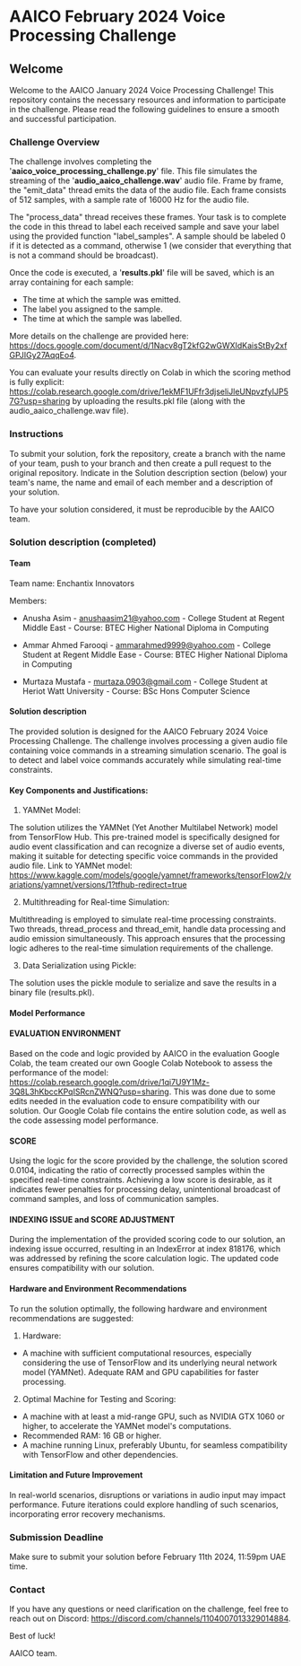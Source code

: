 # AAICO February 2024 Voice Processing Challenge

## Welcome

Welcome to the AAICO January 2024 Voice Processing Challenge! This repository contains the necessary resources and information to participate in the challenge. Please read the following guidelines to ensure a smooth and successful participation.

### Challenge Overview

The challenge involves completing the '**aaico_voice_processing_challenge.py**' file. This file simulates the streaming of the '**audio_aaico_challenge.wav**' audio file. Frame by frame, the "emit_data" thread emits the data of the audio file. Each frame consists of 512 samples, with a sample rate of 16000 Hz for the audio file.

The "process_data" thread receives these frames. Your task is to complete the code in this thread to label each received sample and save your label using the provided function "label_samples". A sample should be labeled 0 if it is detected as a command, otherwise 1 (we consider that everything that is not a command should be broadcast).

Once the code is executed, a '**results.pkl**' file will be saved, which is an array containing for each sample:

- The time at which the sample was emitted.
- The label you assigned to the sample.
- The time at which the sample was labelled.

More details on the challenge are provided here: https://docs.google.com/document/d/1Nacv8gT2kfG2wGWXIdKaisStBy2xfGPJIGy27AqqEo4.

You can evaluate your results directly on Colab in which the scoring method is fully explicit: https://colab.research.google.com/drive/1ekMF1UFfr3djseliJleUNpvzfyIJP57G?usp=sharing by uploading the results.pkl file (along with the audio_aaico_challenge.wav file).

### Instructions

To submit your solution, fork the repository, create a branch with the name of your team, push to your branch and then create a pull request to the original repository. Indicate in the Solution description section (below) your team's name, the name and email of each member and a description of your solution.

To have your solution considered, it must be reproducible by the AAICO team.

### Solution description (completed)

#### Team

Team name: Enchantix Innovators

Members:

- Anusha Asim - anushaasim21@yahoo.com - College Student at Regent Middle East - Course: BTEC Higher National Diploma in Computing

- Ammar Ahmed Farooqi - ammarahmed9999@yahoo.com - College Student at Regent Middle Ease - Course: BTEC Higher National Diploma in Computing

- Murtaza Mustafa - murtaza.0903@gmail.com - College Student at Heriot Watt University - Course: BSc Hons Computer Science

#### Solution description
The provided solution is designed for the AAICO February 2024 Voice Processing Challenge. The challenge involves processing a given audio file containing voice commands in a streaming simulation scenario. The goal is to detect and label voice commands accurately while simulating real-time constraints.

#### Key Components and Justifications:

1. YAMNet Model:

The solution utilizes the YAMNet (Yet Another Multilabel Network) model from TensorFlow Hub. This pre-trained model is specifically designed for audio event classification and can recognize a diverse set of audio events, making it suitable for detecting specific voice commands in the provided audio file.
Link to YAMNet model: https://www.kaggle.com/models/google/yamnet/frameworks/tensorFlow2/variations/yamnet/versions/1?tfhub-redirect=true

2. Multithreading for Real-time Simulation:

Multithreading is employed to simulate real-time processing constraints. Two threads, thread_process and thread_emit, handle data processing and audio emission simultaneously. This approach ensures that the processing logic adheres to the real-time simulation requirements of the challenge.

3. Data Serialization using Pickle:

The solution uses the pickle module to serialize and save the results in a binary file (results.pkl). 

#### Model Performance 

#### EVALUATION ENVIRONMENT
Based on the code and logic provided by AAICO in the evaluation Google Colab, the team created our own Google Colab Notebook to assess the performance of the model: https://colab.research.google.com/drive/1qi7U9Y1Mz-3Q8L3hKbccKPqISRcnZWNQ?usp=sharing. This was done due to some edits needed in the evaluation code to ensure compatibility with our solution. Our Google Colab file contains the entire solution code, as well as the code assessing model performance.

#### SCORE
Using the logic for the score provided by the challenge, the solution scored 0.0104, indicating the ratio of correctly processed samples within the specified real-time constraints. Achieving a low score is desirable, as it indicates fewer penalties for processing delay, unintentional broadcast of command samples, and loss of communication samples.

#### INDEXING ISSUE and SCORE ADJUSTMENT
During the implementation of the provided scoring code to our solution, an indexing issue occurred, resulting in an IndexError at index 818176, which was addressed by refining the score calculation logic. The updated code ensures compatibility with our solution.

#### Hardware and Environment Recommendations
To run the solution optimally, the following hardware and environment recommendations are suggested:

1. Hardware:
- A machine with sufficient computational resources, especially considering the use of TensorFlow and its underlying neural network model (YAMNet).
Adequate RAM and GPU capabilities for faster processing.

2. Optimal Machine for Testing and Scoring:
- A machine with at least a mid-range GPU, such as NVIDIA GTX 1060 or higher, to accelerate the YAMNet model's computations.
- Recommended RAM: 16 GB or higher.
- A machine running Linux, preferably Ubuntu, for seamless compatibility with TensorFlow and other dependencies.

#### Limitation and Future Improvement 
In real-world scenarios, disruptions or variations in audio input may impact performance. Future iterations could explore handling of such scenarios, incorporating error recovery mechanisms. 

### Submission Deadline

Make sure to submit your solution before February 11th 2024, 11:59pm UAE time.

### Contact

If you have any questions or need clarification on the challenge, feel free to reach out on Discord: https://discord.com/channels/1104007013329014884.

Best of luck!

AAICO team.
